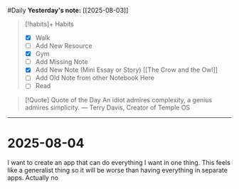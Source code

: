 #Daily
**Yesterday's note:** [[2025-08-03]]

> [!habits]+ Habits 
>- [x] Walk 
>- [ ] Add New Resource
> - [x] Gym 
> - [ ] Add Missing Note
> - [x] Add New Note (Mini Essay or Story) [[The Crow and the Owl]]
> - [ ] Add Old Note from other Notebook Here 
> - [ ] Read

> [!Quote]  Quote of the Day
> An idiot admires complexity, a genius admires simplicity.
> — Terry Davis, Creator of Temple OS



<hr>

# 2025-08-04

I want to create an app that can do everything I want in one thing. This feels like a generalist thing so it will be worse than having everything in separate apps. Actually no